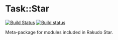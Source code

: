 # Task::Star

[![Build Status](https://travis-ci.org/stmuk/Task-Star.png)](https://travis-ci.org/stmuk/Task-Star) [![Build status](https://ci.appveyor.com/api/projects/status/github/stmuk/Task-Star?svg=true)](https://ci.appveyor.com/project/stmuk/Task-Star/branch/master)

Meta-package for modules included in Rakudo Star.

